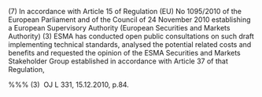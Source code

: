 (7) In accordance with Article 15 of Regulation (EU) No 1095/2010 of the European Parliament and of the Council of 24 November 2010 establishing a European Supervisory Authority (European Securities and Markets Authority) (3) ESMA has conducted open public consultations on such draft implementing technical standards, analysed the potential related costs and benefits and requested the opinion of the ESMA Securities and Markets Stakeholder Group established in accordance with Article 37 of that Regulation,

%%% (3)  OJ L 331, 15.12.2010, p.84.